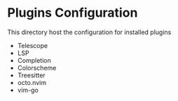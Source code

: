 # Plugins Configuration

This directory host the configuration for installed plugins

* Telescope
* LSP
* Completion
* Colorscheme
* Treesitter
* octo.nvim
* vim-go

